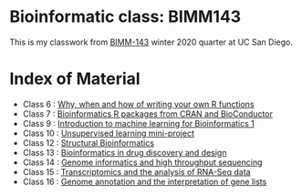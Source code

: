 # Bioinformatic class: BIMM143

This is my classwork from [BIMM-143](https://github.com/jyp018/bimm143) winter 2020 quarter at UC San Diego.

# Index of Material 

- Class 6 : [Why, when and how of writing your own R functions](https://github.com/jyp018/bimm143/tree/master/class06)
- Class 7 : [Bioinformatics R packages from CRAN and BioConductor](https://github.com/jyp018/bimm143/tree/master/class07)
- Class 9 : [Introduction to machine learning for Bioinformatics 1](https://github.com/jyp018/bimm143/tree/master/class09)
- Class 10 : [Unsupervised learning mini-project](https://github.com/jyp018/bimm143/tree/master/class10)
- Class 12 : [Structural Bioinformatics](https://github.com/jyp018/bimm143/tree/master/class12)
- Class 13 : [Bioinformatics in drug discovery and design](https://github.com/jyp018/bimm143/tree/master/class13)
- Class 14 : [Genome informatics and high throughput sequencing](https://github.com/jyp018/bimm143/tree/master/class14)
- Class 15 : [Transcriptomics and the analysis of RNA-Seq data](https://github.com/jyp018/bimm143/tree/master/class15)
- Class 16 : [Genome annotation and the interpretation of gene lists](https://github.com/jyp018/bimm143/tree/master/class16)
